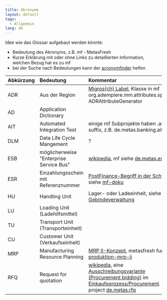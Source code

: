 ```yaml
---
title: Akronyme
layout: default
tags:
  - Allgemein
lang: de
---
```


Idee wie das Glossar aufgebaut werden könnte:
* Bedeutung des Akronyms, z.B. mf - MetasFresh
* Kurze Erklärung mit oder ohne Links zu detaillierten Information, welchen Bezug hat es zu mf
* bei der Suche nach Bedeutungen kann der [acronymfinder](http://www.acronymfinder.com/) helfen


| Abkürzung      | Bedeutung      | Kommentar      |
| :------------- | :------------- | :------------- |
| ADR       | Aus der Region      | [Migros(ch) Label](https://aus-der-region.migros.ch/aus-der-region/de/faq.html), Klasse in mf org.adempiere.mm.attributes.spi.impl ADRAttributeGenerator |
| AD        | Application Dictionary          | |
| AIT       | Automated Integration Test      | einige mf Subprojekte haben .ait als suffix, z.B. de.metas.banking.ait |
| DLM       | Data Life Cycle Mangement        | ? |
| ESB       | möglicherweise "Enterprise Service Bus" | [wikipedia](https://de.wikipedia.org/wiki/Enterprise_Service_Bus), mf siehe [de.metas.esb](http://docs.metasfresh.org/developers_collection/en/de.metas.esb.html) |
| ESR       | Einzahlungsschein mit Referenznummer | [PostFinance-Begriff in der Schweiz](https://www.iso-20022.ch/lexikon/esr/), siehe [mf-doku](http://docs.metasfresh.org/howto_collection/Wie_konfiguriere_ich_den_ESR_Zahlschein.html)
| HU       | Handling Unit   | Lager- oder Ladeeinheit, siehe [Gebindeverwaltung](http://docs.metasfresh.org/howto_collection/Wie_funktioniert_die_Gebindeverwaltung_als_Teil_des_Handling_Unit_Systems.html)
| LU       | Loading Unit (Ladehilfsmittel)   ||
| TU       | Transport Unit (Transporteinheit)  ||
| CU       | Customer Unit  (Verkaufseinheit) ||
| MRP      | Manufacturing Resource Planning | [MRP II-Konzept](https://de.wikipedia.org/wiki/Manufacturing_Resources_Planning), metasfresh funktion [produktion-mrp-ii](http://metasfresh.com/funktionen/produktion-mrp-ii/)
| RFQ      | Request for quotation | [wikipedia](https://en.wikipedia.org/wiki/Request_for_quotation), eine [Ausschreibungsvariante (Procurement bidding)](https://de.wikipedia.org/wiki/Ausschreibung#Varianten_der_Ausschreibung_in_der_Privatwirtschaft) im [Einkaufsprozess/Procurement](https://de.wikipedia.org/wiki/Beschaffung). mf project [de.metas.rfq](https://github.com/metasfresh/metasfresh/tree/master/de.metas.rfq)

